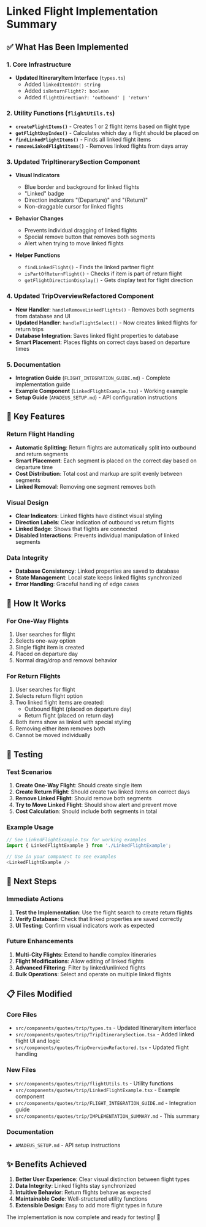 # Linked Flight Implementation Summary

## ✅ What Has Been Implemented

### 1. Core Infrastructure
- **Updated ItineraryItem Interface** (`types.ts`)
  - Added `linkedItemId?: string`
  - Added `isReturnFlight?: boolean`
  - Added `flightDirection?: 'outbound' | 'return'`

### 2. Utility Functions (`flightUtils.ts`)
- **`createFlightItems()`** - Creates 1 or 2 flight items based on flight type
- **`getFlightDayIndex()`** - Calculates which day a flight should be placed on
- **`findLinkedFlightItems()`** - Finds all linked flight items
- **`removeLinkedFlightItems()`** - Removes linked flights from days array

### 3. Updated TripItinerarySection Component
- **Visual Indicators**
  - Blue border and background for linked flights
  - "Linked" badge
  - Direction indicators "(Departure)" and "(Return)"
  - Non-draggable cursor for linked flights

- **Behavior Changes**
  - Prevents individual dragging of linked flights
  - Special remove button that removes both segments
  - Alert when trying to move linked flights

- **Helper Functions**
  - `findLinkedFlight()` - Finds the linked partner flight
  - `isPartOfReturnFlight()` - Checks if item is part of return flight
  - `getFlightDirectionDisplay()` - Gets display text for flight direction

### 4. Updated TripOverviewRefactored Component
- **New Handler**: `handleRemoveLinkedFlights()` - Removes both segments from database and UI
- **Updated Handler**: `handleFlightSelect()` - Now creates linked flights for return trips
- **Database Integration**: Saves linked flight properties to database
- **Smart Placement**: Places flights on correct days based on departure times

### 5. Documentation
- **Integration Guide** (`FLIGHT_INTEGRATION_GUIDE.md`) - Complete implementation guide
- **Example Component** (`LinkedFlightExample.tsx`) - Working example
- **Setup Guide** (`AMADEUS_SETUP.md`) - API configuration instructions

## 🎯 Key Features

### Return Flight Handling
- **Automatic Splitting**: Return flights are automatically split into outbound and return segments
- **Smart Placement**: Each segment is placed on the correct day based on departure time
- **Cost Distribution**: Total cost and markup are split evenly between segments
- **Linked Removal**: Removing one segment removes both

### Visual Design
- **Clear Indicators**: Linked flights have distinct visual styling
- **Direction Labels**: Clear indication of outbound vs return flights
- **Linked Badge**: Shows that flights are connected
- **Disabled Interactions**: Prevents individual manipulation of linked segments

### Data Integrity
- **Database Consistency**: Linked properties are saved to database
- **State Management**: Local state keeps linked flights synchronized
- **Error Handling**: Graceful handling of edge cases

## 🔄 How It Works

### For One-Way Flights
1. User searches for flight
2. Selects one-way option
3. Single flight item is created
4. Placed on departure day
5. Normal drag/drop and removal behavior

### For Return Flights
1. User searches for flight
2. Selects return flight option
3. Two linked flight items are created:
   - Outbound flight (placed on departure day)
   - Return flight (placed on return day)
4. Both items show as linked with special styling
5. Removing either item removes both
6. Cannot be moved individually

## 🧪 Testing

### Test Scenarios
1. **Create One-Way Flight**: Should create single item
2. **Create Return Flight**: Should create two linked items on correct days
3. **Remove Linked Flight**: Should remove both segments
4. **Try to Move Linked Flight**: Should show alert and prevent move
5. **Cost Calculation**: Should include both segments in total

### Example Usage
```typescript
// See LinkedFlightExample.tsx for working examples
import { LinkedFlightExample } from './LinkedFlightExample';

// Use in your component to see examples
<LinkedFlightExample />
```

## 🚀 Next Steps

### Immediate Actions
1. **Test the Implementation**: Use the flight search to create return flights
2. **Verify Database**: Check that linked properties are saved correctly
3. **UI Testing**: Confirm visual indicators work as expected

### Future Enhancements
1. **Multi-City Flights**: Extend to handle complex itineraries
2. **Flight Modifications**: Allow editing of linked flights
3. **Advanced Filtering**: Filter by linked/unlinked flights
4. **Bulk Operations**: Select and operate on multiple linked flights

## 📋 Files Modified

### Core Files
- `src/components/quotes/trip/types.ts` - Updated ItineraryItem interface
- `src/components/quotes/trip/TripItinerarySection.tsx` - Added linked flight UI and logic
- `src/components/quotes/TripOverviewRefactored.tsx` - Updated flight handling

### New Files
- `src/components/quotes/trip/flightUtils.ts` - Utility functions
- `src/components/quotes/trip/LinkedFlightExample.tsx` - Example component
- `src/components/quotes/trip/FLIGHT_INTEGRATION_GUIDE.md` - Integration guide
- `src/components/quotes/trip/IMPLEMENTATION_SUMMARY.md` - This summary

### Documentation
- `AMADEUS_SETUP.md` - API setup instructions

## ✨ Benefits Achieved

1. **Better User Experience**: Clear visual distinction between flight types
2. **Data Integrity**: Linked flights stay synchronized
3. **Intuitive Behavior**: Return flights behave as expected
4. **Maintainable Code**: Well-structured utility functions
5. **Extensible Design**: Easy to add more flight types in future

The implementation is now complete and ready for testing! 🎉 